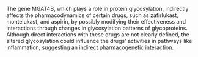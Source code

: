 The gene MGAT4B, which plays a role in protein glycosylation, indirectly affects the pharmacodynamics of certain drugs, such as zafirlukast, montelukast, and aspirin, by possibly modifying their effectiveness and interactions through changes in glycosylation patterns of glycoproteins. Although direct interactions with these drugs are not clearly defined, the altered glycosylation could influence the drugs' activities in pathways like inflammation, suggesting an indirect pharmacogenetic interaction.